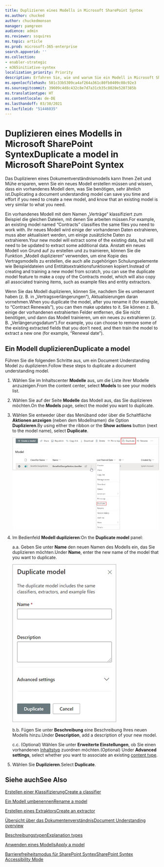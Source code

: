 ```yaml
---
title: Duplizieren eines Modells in Microsoft SharePoint Syntex
ms.author: chucked
author: chuckedmonson
manager: pamgreen
audience: admin
ms.reviewer: ssquires
ms.topic: article
ms.prod: microsoft-365-enterprise
search.appverid: ''
ms.collection:
- enabler-strategic
- m365initiative-syntex
localization_priority: Priority
description: Erfahren Sie, wie und warum Sie ein Modell in Microsoft SharePoint Syntex duplizieren können.
ms.openlocfilehash: 501c33b5309ca4af264a361c80fb0409c08c92e3
ms.sourcegitcommit: 39609c4d8c432c8e7d7a31cb35c8020e5207385b
ms.translationtype: HT
ms.contentlocale: de-DE
ms.lasthandoff: 03/30/2021
ms.locfileid: "51446035"
---
```

# <a name="duplicate-a-model-in-microsoft-sharepoint-syntex"></a><span data-ttu-id="a4417-103">Duplizieren eines Modells in Microsoft SharePoint Syntex</span><span class="sxs-lookup"><span data-stu-id="a4417-103">Duplicate a model in Microsoft SharePoint Syntex</span></span>

<span data-ttu-id="a4417-104">Das Duplizieren eines Dokumentverständnismodells kann Ihnen Zeit und Mühe ersparen, wenn Sie ein neues Modell erstellen müssen und wissen, dass ein vorhandenes Modell dem, was Sie benötigen, sehr ähnlich ist.</span><span class="sxs-lookup"><span data-stu-id="a4417-104">Duplicating a document understanding model can save you time and effort if you need to create a new model, and know that an existing model is very similar to what you need.</span></span>

<span data-ttu-id="a4417-105">Ein vorhandenes Modell mit dem Namen „Verträge“ klassifiziert zum Beispiel die gleichen Dateien, mit denen Sie arbeiten müssen.</span><span class="sxs-lookup"><span data-stu-id="a4417-105">For example, an existing model named “Contracts” classifies the same files you need to work with.</span></span> <span data-ttu-id="a4417-106">Ihr neues Modell wird einige der vorhandenen Daten extrahieren, muss aber aktualisiert werden, um einige zusätzliche Daten zu extrahieren.</span><span class="sxs-lookup"><span data-stu-id="a4417-106">Your new model will extract some of the existing data, but will need to be updated to extract some additional data.</span></span> <span data-ttu-id="a4417-107">Anstatt ein neues Modell von Grund auf zu erstellen und zu trainieren, können Sie die Funktion „Modell duplizieren“ verwenden, um eine Kopie des Vertragsmodells zu erstellen, die auch alle zugehörigen Schulungselemente wie Beispieldateien und Entitätsextraktionsfunktionen kopiert.</span><span class="sxs-lookup"><span data-stu-id="a4417-107">Instead of creating and training a new model from scratch, you can use the duplicate model feature to make a copy of the Contracts model, which will also copy all associated training items, such as example files and entity extractors.</span></span>

<span data-ttu-id="a4417-108">Wenn Sie das Modell duplizieren, können Sie, nachdem Sie es umbenannt haben (z. B. in „Vertragsverlängerungen“), Aktualisierungen daran vornehmen.</span><span class="sxs-lookup"><span data-stu-id="a4417-108">When you duplicate the model, after you rename it (for example, to “Contract Renewals”), you can then make updates to it.</span></span> <span data-ttu-id="a4417-109">Sie können z. B. einige der vorhandenen extrahierten Felder entfernen, die Sie nicht benötigen, und dann das Modell trainieren, um ein neues zu extrahieren (z. B. „Verlängerungsdatum“).</span><span class="sxs-lookup"><span data-stu-id="a4417-109">For example, you can choose to remove some of the existing extracted fields that you don’t need, and then train the model to extract a new one (for example, “Renewal date”).</span></span>

## <a name="duplicate-a-model"></a><span data-ttu-id="a4417-110">Ein Modell duplizieren</span><span class="sxs-lookup"><span data-stu-id="a4417-110">Duplicate a model</span></span>

<span data-ttu-id="a4417-111">Führen Sie die folgenden Schritte aus, um ein Document Understanding Model zu duplizieren.</span><span class="sxs-lookup"><span data-stu-id="a4417-111">Follow these steps to duplicate a document understanding model.</span></span>

1. <span data-ttu-id="a4417-112">Wählen Sie im Inhaltscenter **Modelle** aus, um die Liste ihrer Modelle anzuzeigen.</span><span class="sxs-lookup"><span data-stu-id="a4417-112">From the content center, select **Models** to see your models list.</span></span>

2. <span data-ttu-id="a4417-113">Wählen Sie auf der Seite **Modelle** das Modell aus, das Sie duplizieren möchten.</span><span class="sxs-lookup"><span data-stu-id="a4417-113">On the **Models** page, select the model you want to duplicate.</span></span>

3. <span data-ttu-id="a4417-114">Wählen Sie entweder über das Menüband oder über die Schaltfläche **Aktionen anzeigen** (neben dem Modellnamen) die Option **Duplizieren**.</span><span class="sxs-lookup"><span data-stu-id="a4417-114">By using either the ribbon or the **Show actions** button (next to the model name), select **Duplicate**.</span></span></br>

    ![Screenshot der Seite „Modelle“ mit einem ausgewählten Modell, bei dem die Optionen „Duplizieren“ hervorgehoben sind.](../media/content-understanding/select-model-duplicate-both.png) </br>

4. <span data-ttu-id="a4417-116">Im Bedienfeld **Modell duplizieren**:</span><span class="sxs-lookup"><span data-stu-id="a4417-116">On the **Duplicate model** panel:</span></span>

   <span data-ttu-id="a4417-117">a.</span><span class="sxs-lookup"><span data-stu-id="a4417-117">a.</span></span> <span data-ttu-id="a4417-118">Geben Sie unter **Name** den neuen Namen des Modells ein, das Sie duplizieren möchten.</span><span class="sxs-lookup"><span data-stu-id="a4417-118">Under **Name**, enter the new name of the model that you want to duplicate.</span></span></br>

    ![Screenshot, der das Bedienfeld "Modell duplizieren" zeigt.](../media/content-understanding/duplicate-model-panel.png) </br>

   <span data-ttu-id="a4417-120">b.</span><span class="sxs-lookup"><span data-stu-id="a4417-120">b.</span></span> <span data-ttu-id="a4417-121">Fügen Sie unter **Beschreibung** eine Beschreibung Ihres neuen Modells hinzu.</span><span class="sxs-lookup"><span data-stu-id="a4417-121">Under **Description**, add a description of your new model.</span></span>

   <span data-ttu-id="a4417-122">c.</span><span class="sxs-lookup"><span data-stu-id="a4417-122">c.</span></span> <span data-ttu-id="a4417-123">(Optional) Wählen Sie unter **Erweiterte Einstellungen**, ob Sie einen vorhandenen [Inhaltstyp](/sharepoint/governance/content-type-and-workflow-planning#content-type-overview) zuordnen möchten.</span><span class="sxs-lookup"><span data-stu-id="a4417-123">(Optional) Under **Advanced settings**, select whether you want to associate an existing [content type](/sharepoint/governance/content-type-and-workflow-planning#content-type-overview).</span></span>

5. <span data-ttu-id="a4417-124">Wählen Sie **Duplizieren**.</span><span class="sxs-lookup"><span data-stu-id="a4417-124">Select **Duplicate**.</span></span>

## <a name="see-also"></a><span data-ttu-id="a4417-125">Siehe auch</span><span class="sxs-lookup"><span data-stu-id="a4417-125">See Also</span></span>
[<span data-ttu-id="a4417-126">Erstellen einer Klassifizierung</span><span class="sxs-lookup"><span data-stu-id="a4417-126">Create a classifier</span></span>](create-a-classifier.md)

[<span data-ttu-id="a4417-127">Ein Modell umbenennen</span><span class="sxs-lookup"><span data-stu-id="a4417-127">Rename a model</span></span>](rename-a-model.md)

[<span data-ttu-id="a4417-128">Erstellen eines Extraktors</span><span class="sxs-lookup"><span data-stu-id="a4417-128">Create an extractor</span></span>](create-an-extractor.md)

[<span data-ttu-id="a4417-129">Übersicht über das Dokumentenverständnis</span><span class="sxs-lookup"><span data-stu-id="a4417-129">Document Understanding overview</span></span>](document-understanding-overview.md)

[<span data-ttu-id="a4417-130">Beschreibungstypen</span><span class="sxs-lookup"><span data-stu-id="a4417-130">Explanation types</span></span>](explanation-types-overview.md)

[<span data-ttu-id="a4417-131">Anwenden eines Modells</span><span class="sxs-lookup"><span data-stu-id="a4417-131">Apply a model</span></span>](apply-a-model.md) 

[<span data-ttu-id="a4417-132">Barrierefreiheitsmodus für SharePoint Syntex</span><span class="sxs-lookup"><span data-stu-id="a4417-132">SharePoint Syntex Accessibility Mode</span></span>](accessibility-mode.md)